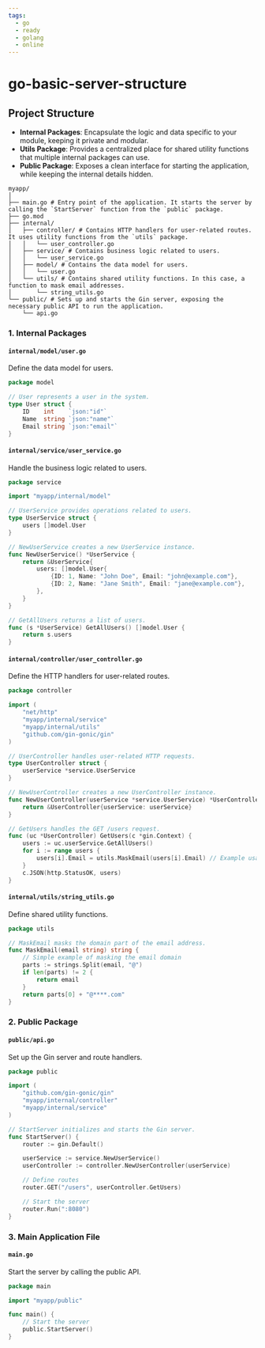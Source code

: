 ```yaml
---
tags:
  - go
  - ready
  - golang
  - online
---
```

# go-basic-server-structure
## Project Structure

- **Internal Packages**: Encapsulate the logic and data specific to your module, keeping it private and modular.
- **Utils Package**: Provides a centralized place for shared utility functions that multiple internal packages can use.
- **Public Package**: Exposes a clean interface for starting the application, while keeping the internal details hidden.


```plain
myapp/
│
├── main.go # Entry point of the application. It starts the server by calling the `StartServer` function from the `public` package.
├── go.mod
├── internal/
│   ├── controller/ # Contains HTTP handlers for user-related routes. It uses utility functions from the `utils` package.
│   │   └── user_controller.go
│   ├── service/ # Contains business logic related to users.
│   │   └── user_service.go
│   ├── model/ # Contains the data model for users.
│   │   └── user.go
│   └── utils/ # Contains shared utility functions. In this case, a function to mask email addresses.
│       └── string_utils.go
└── public/ # Sets up and starts the Gin server, exposing the necessary public API to run the application.
    └── api.go
```

### 1. **Internal Packages**

#### `internal/model/user.go`

Define the data model for users.

```go
package model

// User represents a user in the system.
type User struct {
    ID    int    `json:"id"`
    Name  string `json:"name"`
    Email string `json:"email"`
}
```

#### `internal/service/user_service.go`

Handle the business logic related to users.

```go
package service

import "myapp/internal/model"

// UserService provides operations related to users.
type UserService struct {
    users []model.User
}

// NewUserService creates a new UserService instance.
func NewUserService() *UserService {
    return &UserService{
        users: []model.User{
            {ID: 1, Name: "John Doe", Email: "john@example.com"},
            {ID: 2, Name: "Jane Smith", Email: "jane@example.com"},
        },
    }
}

// GetAllUsers returns a list of users.
func (s *UserService) GetAllUsers() []model.User {
    return s.users
}
```

#### `internal/controller/user_controller.go`

Define the HTTP handlers for user-related routes.

```go
package controller

import (
    "net/http"
    "myapp/internal/service"
    "myapp/internal/utils"
    "github.com/gin-gonic/gin"
)

// UserController handles user-related HTTP requests.
type UserController struct {
    userService *service.UserService
}

// NewUserController creates a new UserController instance.
func NewUserController(userService *service.UserService) *UserController {
    return &UserController{userService: userService}
}

// GetUsers handles the GET /users request.
func (uc *UserController) GetUsers(c *gin.Context) {
    users := uc.userService.GetAllUsers()
    for i := range users {
        users[i].Email = utils.MaskEmail(users[i].Email) // Example usage of utility function
    }
    c.JSON(http.StatusOK, users)
}
```

#### `internal/utils/string_utils.go`

Define shared utility functions.

```go
package utils

// MaskEmail masks the domain part of the email address.
func MaskEmail(email string) string {
    // Simple example of masking the email domain
    parts := strings.Split(email, "@")
    if len(parts) != 2 {
        return email
    }
    return parts[0] + "@****.com"
}
```

### 2. **Public Package**

#### `public/api.go`

Set up the Gin server and route handlers.

```go
package public

import (
    "github.com/gin-gonic/gin"
    "myapp/internal/controller"
    "myapp/internal/service"
)

// StartServer initializes and starts the Gin server.
func StartServer() {
    router := gin.Default()

    userService := service.NewUserService()
    userController := controller.NewUserController(userService)

    // Define routes
    router.GET("/users", userController.GetUsers)

    // Start the server
    router.Run(":8080")
}
```

### 3. **Main Application File**

#### `main.go`

Start the server by calling the public API.

```go
package main

import "myapp/public"

func main() {
    // Start the server
    public.StartServer()
}
```